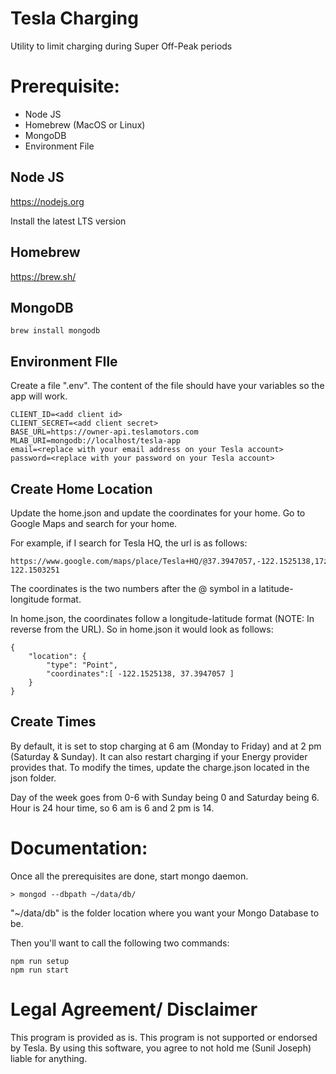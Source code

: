 # Tesla Charging
Utility to limit charging during Super Off-Peak periods

# Prerequisite:
* Node JS
* Homebrew (MacOS or Linux)
* MongoDB
* Environment File

## Node JS
https://nodejs.org

Install the latest LTS version

## Homebrew
https://brew.sh/

## MongoDB
```
brew install mongodb
```

## Environment FIle
Create a file ".env". The content of the file should have your variables so the app will work.
```
CLIENT_ID=<add client id>
CLIENT_SECRET=<add client secret>
BASE_URL=https://owner-api.teslamotors.com
MLAB_URI=mongodb://localhost/tesla-app
email=<replace with your email address on your Tesla account>
password=<replace with your password on your Tesla account>
```

## Create Home Location
Update the home.json and update the coordinates for your home. Go to Google Maps and search for your home.

For example, if I search for Tesla HQ, the url is as follows:
```
https://www.google.com/maps/place/Tesla+HQ/@37.3947057,-122.1525138,17z/data=!3m1!4b1!4m5!3m4!1s0x808fb075776f1c3b:0xccc17e4da6b38370!8m2!3d37.3947057!4d-122.1503251
```

The coordinates is the two numbers after the @ symbol in a latitude-longitude format.

In home.json, the coordinates follow a longitude-latitude format (NOTE: In reverse from the URL).
So in home.json it would look as follows:

```
{
    "location": {
        "type": "Point",
        "coordinates":[ -122.1525138, 37.3947057 ]
    }
}
```

## Create Times
By default, it is set to stop charging at 6 am (Monday to Friday) and at 2 pm (Saturday & Sunday). It can also restart
charging if your Energy provider provides that. To modify the times, update the charge.json located in the json folder.

Day of the week goes from 0-6 with Sunday being 0 and Saturday being 6.
Hour is 24 hour time, so 6 am is 6 and 2 pm is 14.

# Documentation:
Once all the prerequisites are done, start mongo daemon.

```
> mongod --dbpath ~/data/db/
```

"~/data/db" is the folder location where you want your Mongo Database to be.

Then you'll want to call the following two commands:

```
npm run setup
npm run start
```

# Legal Agreement/ Disclaimer
This program is provided as is. This program is not supported or endorsed by Tesla. By using this software, you agree to not hold me (Sunil Joseph) liable for anything.
